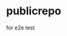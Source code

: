 # publicrepo
for e2e test















































































































































































































































































































































































